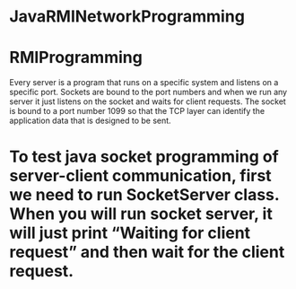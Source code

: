 # JavaRMINetworkProgramming
# RMIProgramming
Every server is a program that runs on a specific system and listens on a specific port. Sockets are bound to the port numbers and when we run any server it just listens on the socket and waits for client requests.
The socket is bound to a port number 1099 so that the TCP layer can identify the application data that is designed to be sent.

# To test java socket programming of server-client communication, first we need to run SocketServer class. When you will run socket server, it will just print “Waiting for client request” and then wait for the client request.
